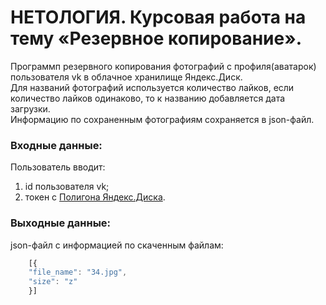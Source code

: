 # НЕТОЛОГИЯ. Курсовая работа на тему «Резервное копирование».

Программп резервного копирования фотографий с профиля(аватарок) пользователя vk в облачное хранилище Яндекс.Диск.  
Для названий фотографий используется количество лайков, если количество лайков одинаково, то к названию добавляется дата загрузки.  
Информацию по сохраненным фотографиям сохраняется в json-файл.

### Входные данные:
Пользователь вводит:
1. id пользователя vk;
2. токен с [Полигона Яндекс.Диска](https://yandex.ru/dev/disk/poligon/).

### Выходные данные:
json-файл с информацией по скаченным файлам:
```javascript
    [{
    "file_name": "34.jpg",
    "size": "z"
    }]
```
